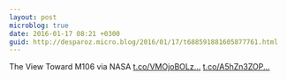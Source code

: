```yaml
---
layout: post
microblog: true
date: 2016-01-17 08:21 +0300
guid: http://desparoz.micro.blog/2016/01/17/t688591881605877761.html
---
```

The View Toward M106 via NASA [t.co/VMOjoBOLz...](https://t.co/VMOjoBOLzT) [t.co/A5hZn3ZOP...](https://t.co/A5hZn3ZOPZ)
